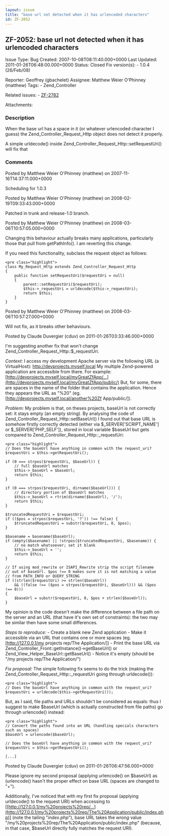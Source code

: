 ```yaml
---
layout: issue
title: "base url not detected when it has urlencoded characters"
id: ZF-2052
---
```


ZF-2052: base url not detected when it has urlencoded characters
----------------------------------------------------------------

 Issue Type: Bug Created: 2007-10-08T08:11:40.000+0000 Last Updated: 2011-01-26T06:48:00.000+0000 Status: Closed Fix version(s): - 1.0.4 (26/Feb/08)
 
 Reporter:  Geoffrey (gbachelet)  Assignee:  Matthew Weier O'Phinney (matthew)  Tags: - Zend\_Controller
 
 Related issues: - [ZF-2782](/issues/browse/ZF-2782)
 
 Attachments: 
### Description

When the base url has a space in it (or whatever urlencoded character I guess) the Zend\_Controller\_Request\_Http object does not detect it properly.

A simple urldecode() inside Zend\_Controller\_Request\_Http::setRequestUri() will fix that

 

 

### Comments

Posted by Matthew Weier O'Phinney (matthew) on 2007-11-16T14:37:11.000+0000

Scheduling for 1.0.3

 

 

Posted by Matthew Weier O'Phinney (matthew) on 2008-02-19T09:33:43.000+0000

Patched in trunk and release-1.0 branch.

 

 

Posted by Matthew Weier O'Phinney (matthew) on 2008-03-06T10:57:05.000+0000

Changing this behaviour actually breaks many applications, particularly those that pull from getPathInfo(). I am reverting this change.

If you need this functionality, subclass the request object as follows:

 
    <pre class="highlight">
    class My_Request_Http extends Zend_Controller_Request_Http
    {
        public function setRequestUri($requestUri = null)
        {
            parent::setRequestUri($requestUri);
            $this->_requestUri = urldecode($this->_requestUri);
            return $this;
        }
    }


 

 

Posted by Matthew Weier O'Phinney (matthew) on 2008-03-06T10:57:27.000+0000

Will not fix, as it breaks other behaviours.

 

 

Posted by Claude Duvergier (cduv) on 2011-01-26T03:33:46.000+0000

I'm suggesting another fix that won't change Zend\_Controller\_Request\_Http::$\_requestUri.

_Context:_ I access my development Apache server via the following URL (a VirtualHost): <http://devprojects.myself.local> My multiple Zend-powered application are accessible from there. For example: [http://devprojects.myself.local/myGreatZfApp/…](http://devprojects.myself.local/myGreatZfApp/public/) But, for some, there are spaces in the name of the folder that contains the application. Hence they appears the URL as "%20" (eg. [<http://devprojects.myself.local/another%20Zf> App/public/]).

_Problem:_ My problem is that, on theses projects, baseUrl is not correctly set: it stays empty (an empty string). By analysing the code of Zend\_Controller\_Request\_Http::setBaseUrl() I found out that base URL is somehow firstly correctly detected (either via $\_SERVER['SCRIPT\_NAME'] or $\_SERVER['PHP\_SELF']), stored in local variable $baseUrl but gets compared to Zend\_Controller\_Request\_Http::\_requestUri:

 
    <pre class="highlight">
    // Does the baseUrl have anything in common with the request_uri?
    $requestUri = $this->getRequestUri();
    
    if (0 === strpos($requestUri, $baseUrl)) {
        // full $baseUrl matches
        $this->_baseUrl = $baseUrl;
        return $this;
    }
    
    if (0 === strpos($requestUri, dirname($baseUrl))) {
        // directory portion of $baseUrl matches
        $this->_baseUrl = rtrim(dirname($baseUrl), '/');
        return $this;
    }
    
    $truncatedRequestUri = $requestUri;
    if (($pos = strpos($requestUri, '?')) !== false) {
        $truncatedRequestUri = substr($requestUri, 0, $pos);
    }
    
    $basename = basename($baseUrl);
    if (empty($basename) || !strpos($truncatedRequestUri, $basename)) {
        // no match whatsoever; set it blank
        $this->_baseUrl = '';
        return $this;
    }
    
    // If using mod_rewrite or ISAPI_Rewrite strip the script filename
    // out of baseUrl. $pos !== 0 makes sure it is not matching a value
    // from PATH_INFO or QUERY_STRING
    if ((strlen($requestUri) >= strlen($baseUrl))
        && ((false !== ($pos = strpos($requestUri, $baseUrl))) && ($pos !== 0)))
    {
        $baseUrl = substr($requestUri, 0, $pos + strlen($baseUrl));
    }


My opinion is the code doesn't make the difference between a file path on the server and an URL (that have it's own set of constraints): the two may be similar then have some small differences.

_Steps to reproduce:_ - Create a blank new Zend application - Make it accessible via an URL that contains one or more spaces (eg. [<http://127.0.0.1/my> projects rep/The Application/]) - Print the base URL via Zend\_Controller\_Front::getInstance()->getBaseUrl() or Zend\_View\_Helper\_BaseUrl::getBaseUrl() - Notice it's empty (should be "/my projects rep/The Application/")

_Fix proposal:_ The simple following fix seems to do the trick (making the Zend\_Controller\_Request\_Http::\_requestUri going through urldecode()):

 
    <pre class="highlight">
    // Does the baseUrl have anything in common with the request_uri?
    $requestUri = urldecode($this->getRequestUri());


But, as I said, file paths and URLs shouldn't be considered as equals: thus I suggest to make $baseUrl (which is actually constructed from file paths) go through urlencode() instead:

 
    <pre class="highlight">
    // Convert the paths found into an URL (handling specials characters such as spaces)
    $baseUrl = urlencode($baseUrl);
    
    // Does the baseUrl have anything in common with the request_uri?
    $requestUri = $this->getRequestUri();
    
    [...]


 

 

Posted by Claude Duvergier (cduv) on 2011-01-26T06:47:56.000+0000

Please ignore my second proposal (applying urlencode() on $baseUrl) as (urlencode() hasn't the proper effect on base URL (spaces are changed to "+").

Additionally, I've noticed that with my first fix proposal (applying urldecode() to the request URI) when accessing to [[http://127.0.0.1/my%20projects%20rep/…](http://127.0.0.1/my%20projects%20rep/The%20Application/public/index.php)] (note the tailing "_index.php_"), base URL takes the _wrong_ value "/my%20projects%20rep/The%20Application/public/index.php" (because, in that case, $baseUrl directly fully matches the request URI).

 

 